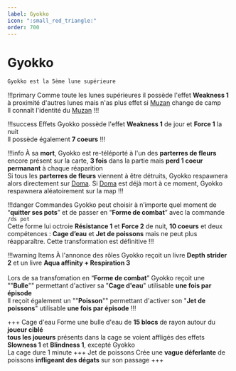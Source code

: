 ```yaml
---
label: Gyokko
icon: ":small_red_triangle:"
order: 700
---
```


# Gyokko

```txt
Gyokko est la 5ème lune supérieure 
```

!!!primary
Comme toute les lunes supérieures il possède l'effet **Weakness 1** à proximité d'autres lunes mais n'as plus effet si [Muzan](./muzan/) change de camp <br>
Il connaît l'identité du [Muzan](./muzan/)
!!!

!!!success Effets
Gyokko possède l'effet **Weakness 1** de jour et **Force 1** la nuit <br>
Il possède également **7 coeurs**
!!!

!!!info
À sa **mort**, Gyokko est re-téléporté à l'un des **parterres de fleurs** encore présent sur la carte, **3 fois** dans la partie mais **perd 1 coeur permanant** à chaque réaparition <br>
Si tous les **parterres de fleurs** viennent à être détruits, Gyokko respawnera alors directement sur [Doma](./doma/). Si [Doma](./doma/) est déjà mort à ce moment, Gyokko respawnera aléatoirement sur la map
!!!

!!!danger Commandes
Gyokko peut choisir à n’importe quel moment de “**quitter ses pots**” et de passer en “**Forme de combat**” avec la commande ```/ds pot``` <br>
Cette forme lui octroie **Résistance 1** et **Force 2** de nuit, **10 coeurs** et deux compétences : **Cage d’eau** et **Jet de poissons** mais ne peut plus réapparaître. Cette transformation est définitive
!!!

!!!warning Items
À l'annonce des rôles Gyokko reçoit un livre **Depth strider 2** et un livre **Aqua affinity + Respiration 3** <br>
<br>
Lors de sa transfomation en “**Forme de combat**” Gyokko reçoit une ""**Bulle**"" permettant d'activer sa "**Cage d'eau**" utilisable **une fois par épisode**<br>
Il reçoit également un ""**Poisson**"" permettant d'activer son "**Jet de poissons**" utilisable **une fois par épisode**
!!!

+++ Cage d'eau
Forme une bulle d'eau de **15 blocs** de rayon autour du **joueur ciblé** <br>
**tous les joueurs** présents dans la cage se voient affligés des effets **Slowness 1** et **Blindness 1**, excepté Gyokko <br>
La cage dure 1 minute
+++ Jet de poissons 
Crée une **vague déferlante** de poissons **infligeant des dégats** sur son passage
+++












